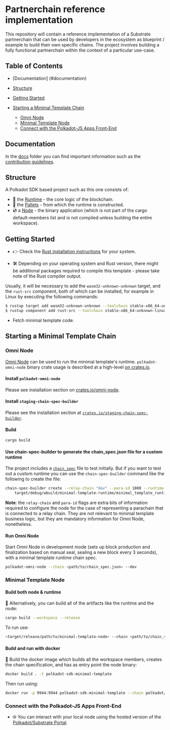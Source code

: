 # Partnerchain reference implementation

This repository will contain a reference implementation of a Substrate partnerchain that can be used by developers in the ecosystem as blueprint / example to build their own specific chains. The project involves building a fully functional partnerchain within the context of a particular use-case.

## Table of Contents

- [Documentation] (#documentation)

- [Structure](#structure)

- [Getting Started](#getting-started)

- [Starting a Minimal Template Chain](#starting-a-minimal-template-chain)

  - [Omni Node](#omni-node)
  - [Minimal Template Node](#minimal-template-node)
  - [Connect with the Polkadot-JS Apps Front-End](#connect-with-the-polkadot-js-apps-front-end)

## Documentation

In the [docs](./docs/) folder you can find important information such as the [contribution guidelines](./docs/CONTRIBUTING.md).

## Structure

A Polkadot SDK based project such as this one consists of:

- 🧮 the [Runtime](./runtime/README.md) - the core logic of the blockchain.
- 🎨 the [Pallets](./pallets/README.md) - from which the runtime is constructed.
- 💿 a [Node](./node/README.md) - the binary application (which is not part of the cargo default-members list and is not
compiled unless building the entire workspace).

## Getting Started

- 👉 Check the
[Rust installation instructions](https://www.rust-lang.org/tools/install) for your system.

- 🛠️ Depending on your operating system and Rust version, there might be additional
packages required to compile this template - please take note of the Rust compiler output.

Usually, it will be necessary to add the `wasm32-unknown-unknown` target, and the `rust-src` component, both of which can be installed, for example in Linux by executing the following commands:

```sh
$ rustup target add wasm32-unknown-unknown --toolchain stable-x86_64-unknown-linux-gnu
$ rustup component add rust-src --toolchain stable-x86_64-unknown-linux-gnu
```

- Fetch minimal template code.

## Starting a Minimal Template Chain

### Omni Node

[Omni Node](https://paritytech.github.io/polkadot-sdk/master/polkadot_sdk_docs/reference_docs/omni_node/index.html) can
be used to run the minimal template's runtime. `polkadot-omni-node` binary crate usage is described at a high-level
[on crates.io](https://crates.io/crates/polkadot-omni-node).

#### Install `polkadot-omni-node`

Please see installation section on [crates.io/omni-node](https://crates.io/crates/polkadot-omni-node).

#### Install `staging-chain-spec-builder`

Please see the installation section at [`crates.io/staging-chain-spec-builder`](https://crates.io/crates/staging-chain-spec-builder).

#### Build

```sh
cargo build
```

#### Use chain-spec-builder to generate the chain_spec.json file for a custom runtime

The project includes a [`chain_spec`](dev_chain_spec.json) file to test initially. But if you want to test out a custom runtime you can use the `chain-spec-builder` command like the following to create the file:

```sh
chain-spec-builder create --relay-chain "dev" --para-id 1000 --runtime \
    target/debug/wbuild/minimal-template-runtime/minimal_template_runtime.wasm named-preset development
```

**Note**: the `relay-chain` and `para-id` flags are extra bits of information required to
configure the node for the case of representing a parachain that is connected to a relay chain.
They are not relevant to minimal template business logic, but they are mandatory information for
Omni Node, nonetheless.

#### Run Omni Node

Start Omni Node in development mode (sets up block production and finalization based on manual seal,
sealing a new block every 3 seconds), with a minimal template runtime chain spec.

```sh
polkadot-omni-node --chain <path/to/chain_spec.json> --dev
```

### Minimal Template Node

#### Build both node & runtime

🐙 Alternatively, you can build all of the artifacts like the runtime and the node:

```sh
cargo build --workspace --release
```

To run use:

```sh
<target/release/path/to/minimal-template-node> --chain <path/to/chain_spec.json> --tmp --consensus manual-seal-3000
```

#### Build and run with docker

🐳 Build the docker image which builds all the workspace members, creates the chain specification, and has as entry point the node binary:

```sh
docker build . -t polkadot-sdk-minimal-template
```
Then run using:

```sh
docker run -p 9944:9944 polkadot-sdk-minimal-template --chain polkadot/chain_spec.json --base-path /data --unsafe-rpc-external
```

### Connect with the Polkadot-JS Apps Front-End

- 🌐 You can interact with your local node using the
hosted version of the [Polkadot/Substrate
Portal](https://polkadot.js.org/apps/#/explorer?rpc=ws://localhost:9944).
